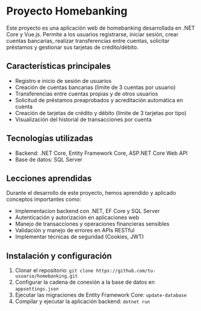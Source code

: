# Proyecto Homebanking

Este proyecto es una aplicación web de homebanking desarrollada en .NET Core y Vue.js. Permite a los usuarios registrarse, iniciar sesión, crear cuentas bancarias, realizar transferencias entre cuentas, solicitar préstamos y gestionar sus tarjetas de crédito/débito.

## Características principales

- Registro e inicio de sesión de usuarios
- Creación de cuentas bancarias (límite de 3 cuentas por usuario)
- Transferencias entre cuentas propias y de otros usuarios
- Solicitud de préstamos preaprobados y acreditación automática en cuenta
- Creación de tarjetas de crédito y débito (límite de 3 tarjetas por tipo)
- Visualización del historial de transacciones por cuenta

## Tecnologías utilizadas

- Backend: .NET Core, Entity Framework Core, ASP.NET Core Web API
- Base de datos: SQL Server

## Lecciones aprendidas

Durante el desarrollo de este proyecto, hemos aprendido y aplicado conceptos importantes como:

- Implementacion backend con .NET, EF Core y SQL Server
- Autenticación y autorización en aplicaciones web
- Manejo de transacciones y operaciones financieras sensibles
- Validación y manejo de errores en APIs RESTful
- Implementar técnicas de seguridad (Cookies, JWT)

## Instalación y configuración

1. Clonar el repositorio: `git clone https://github.com/tu-usuario/homebanking.git`
2. Configurar la cadena de conexión a la base de datos en `appsettings.json`
3. Ejecutar las migraciones de Entity Framework Core: `update-database`
4. Compilar y ejecutar la aplicación backend: `dotnet run`
